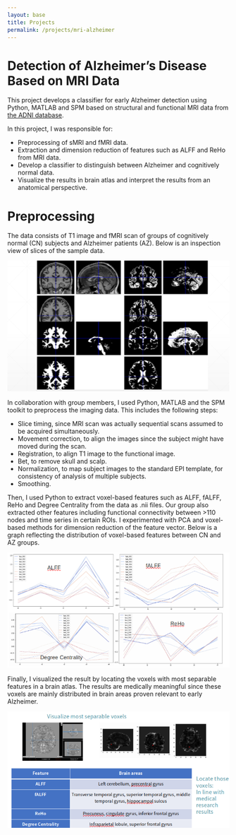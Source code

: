 ```yaml
---
layout: base
title: Projects
permalink: /projects/mri-alzheimer
---
```


# Detection of Alzheimer’s Disease Based on MRI Data

This project develops a classifier for early Alzheimer detection using Python, MATLAB and SPM based on structural and functional MRI data from [the ADNI database](http://adni.loni.usc.edu/).

In this project, I was responsible for:
- Preprocessing of sMRI and fMRI data.
- Extraction and dimension reduction of features such as ALFF and ReHo from MRI data.
- Develop a classifier to distinguish between Alzheimer and cognitively normal data.
- Visualize the results in brain atlas and interpret the results from an anatomical perspective.

# Preprocessing

The data consists of T1 image and fMRI scan of groups of cognitively normal (CN) subjects and Alzheimer patients (AZ). Below is an inspection view of slices of the sample data.

![data](/assets/images/mri-project-data.png)

In collaboration with group members, I used Python, MATLAB and the SPM toolkit to preprocess the imaging data. This includes the following steps:
- Slice timing, since MRI scan was actually sequential scans assumed to be acquired simultaneously.
- Movement correction, to align the images since the subject might have moved during the scan.
- Registration, to align T1 image to the functional image.
- Bet, to remove skull and scalp.
- Normalization, to map subject images to the standard EPI template, for consistency of analysis of multiple subjects.
- Smoothing.

Then, I used Python to extract voxel-based features such as ALFF, fALFF, ReHo and Degree Centrality from the data as .nii files. Our group also extracted other features including functional connectivity between >110 nodes and time series in certain ROIs. I experimented with PCA and voxel-based methods for dimension reduction of the feature vector. Below is a graph reflecting the distribution of voxel-based features between CN and AZ groups.

![feature](/assets/images/mri-project-feature.png)

Finally, I visualized the result by locating the voxels with most separable features in a brain atlas. The results are medically meaningful since these voxels are mainly distributed in brain areas proven relevant to early Alzheimer.

![result](/assets/images/mri-project-result.png)